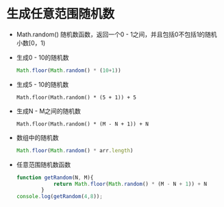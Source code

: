 # 生成任意范围随机数

- Math.random() 随机数函数，返回一个0 - 1之间，并且包括0不包括1的随机小数[0，1)

- 生成0 - 10的随机数

  ~~~javascript
  Math.floor(Math.random() * (10+1))
  ~~~

- 生成5 - 10的随机数

  ~~~javas
  Math.floor(Math.random() * (5 + 1)) + 5
  ~~~

- 生成N - M之间的随机数

  ~~~javas
  Math.floor(Math.random() * (M - N + 1)) + N
  ~~~

- 数组中的随机数

  ~~~javascript
  Math.floor(Math.random() * arr.length)
  ~~~

- 任意范围随机数函数

  ~~~javascript
  function getRandom(N, M){
              return Math.floor(Math.random() * (M - N + 1)) + N
          }
  console.log(getRandom(4,8));
  ~~~

  

